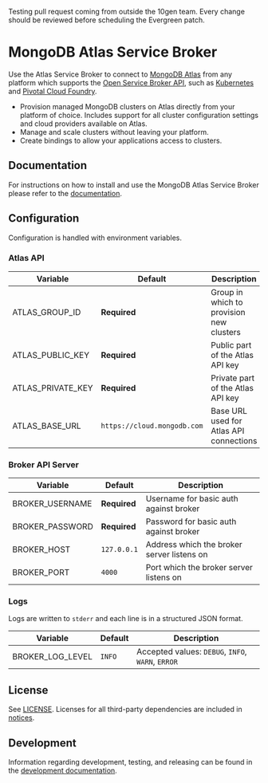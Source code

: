 Testing pull request coming from outside the 10gen team. Every change should be reviewed before scheduling the Evergreen patch.

# MongoDB Atlas Service Broker

Use the Atlas Service Broker to connect to [MongoDB Atlas](https://www.mongodb.com/cloud/atlas) from any platform which supports the [Open Service Broker API](https://www.openservicebrokerapi.org/), such as [Kubernetes](https://kubernetes.io/) and [Pivotal Cloud Foundry](https://pivotal.io/open-service-broker).

- Provision managed MongoDB clusters on Atlas directly from your platform of choice. Includes support for all cluster configuration settings and cloud providers available on Atlas.
- Manage and scale clusters without leaving your platform.
- Create bindings to allow your applications access to clusters.

## Documentation

For instructions on how to install and use the MongoDB Atlas Service Broker please refer to the [documentation](https://docs.mongodb.com/atlas-open-service-broker).

## Configuration

Configuration is handled with environment variables.

### Atlas API

| Variable | Default | Description |
| -------- | ------- | ----------- |
| ATLAS_GROUP_ID | **Required** | Group in which to provision new clusters |
| ATLAS_PUBLIC_KEY | **Required** | Public part of the Atlas API key |
| ATLAS_PRIVATE_KEY | **Required** | Private part of the Atlas API key |
| ATLAS_BASE_URL | `https://cloud.mongodb.com` | Base URL used for Atlas API connections |

### Broker API Server

| Variable | Default | Description |
| -------- | ------- | ----------- |
| BROKER_USERNAME | **Required** | Username for basic auth against broker |
| BROKER_PASSWORD | **Required** | Password for basic auth against broker |
| BROKER_HOST | `127.0.0.1` | Address which the broker server listens on |
| BROKER_PORT | `4000` | Port which the broker server listens on |

### Logs

Logs are written to `stderr` and each line is in a structured JSON format.

| Variable | Default | Description |
| -------- | ------- | ----------- |
| BROKER_LOG_LEVEL | `INFO` | Accepted values: `DEBUG`, `INFO`, `WARN`, `ERROR` |

## License

See [LICENSE](LICENSE). Licenses for all third-party dependencies are included in [notices](notices).

## Development

Information regarding development, testing, and releasing can be found in the [development documentation](dev).
